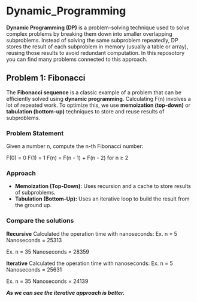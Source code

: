 # Dynamic_Programming
**Dynamic Programming (DP)** is a problem-solving technique used to solve complex problems by breaking them down into smaller overlapping subproblems. Instead of solving the same subproblem repeatedly, DP stores the result of each subproblem in memory (usually a table or array), reusing those results to avoid redundant computation.
In this reposotory you can find many problems connected to this approach.

## **Problem 1:** Fibonacci
The **Fibonacci sequence** is a classic example of a problem that can be efficiently solved using **dynamic programming**.
Calculating F(n) involves a lot of repeated work. To optimize this, we use **memoization (top-down)** or **tabulation (bottom-up)** techniques to store and reuse results of subproblems.

### **Problem Statement**
Given a number n, compute the n-th Fibonacci number:

F(0) = 0
F(1) = 1
F(n) = F(n - 1) + F(n - 2) for n ≥ 2

### **Approach**
- **Memoization (Top-Down):**
Uses recursion and a cache to store results of subproblems.
- **Tabulation (Bottom-Up):**
Uses an iterative loop to build the result from the ground up.


### **Compare the solutions**

**Recursive**
Calculated the operation time with nanoseconds:
Ex. n = 5
Nanoseconds = 25313

Ex. n = 35
Nanoseconds = 28359

**Iterative**
Calculated the operation time with nanoseconds:
Ex. n = 5
Nanoseconds = 25631

Ex. n = 35
Nanoseconds = 24139

***As we can see the iterative approach is better.***


